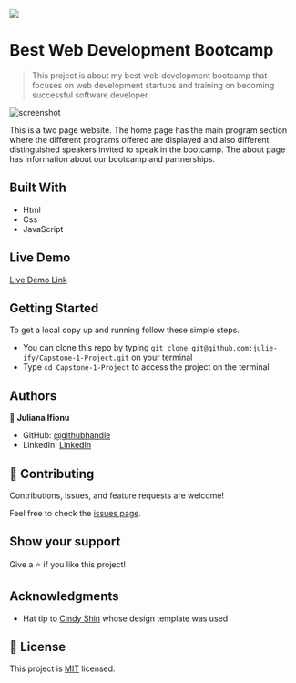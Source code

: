 ![](https://img.shields.io/badge/Microverse-blueviolet)

# Best Web Development Bootcamp

> This project is about my best web development bootcamp that focuses on web development startups and training on becoming successful software developer.

![screenshot](./images/screenshot.png)

This is a two page website. The home page has the main program section where the different programs offered are displayed and also different distinguished speakers invited to speak in the bootcamp. The about page has information about our bootcamp and partnerships.

## Built With

- Html
- Css
- JavaScript

## Live Demo

[Live Demo Link](https://livedemo.com)

## Getting Started

To get a local copy up and running follow these simple steps.

- You can clone this repo by typing `git clone git@github.com:julie-ify/Capstone-1-Project.git` on your terminal
- Type `cd Capstone-1-Project` to access the project on the terminal

## Authors

👤 **Juliana Ifionu**

- GitHub: [@githubhandle](https://github.com/julie-ify)
- LinkedIn: [LinkedIn](https://www.linkedin.com/in/juliana-ifionu-4a9492212/)

## 🤝 Contributing

Contributions, issues, and feature requests are welcome!

Feel free to check the [issues page](../../issues/).

## Show your support

Give a ⭐️ if you like this project!

## Acknowledgments

- Hat tip to [Cindy Shin](https://www.behance.net/adagio07) whose design template was used

## 📝 License

This project is [MIT](./MIT.md) licensed.
